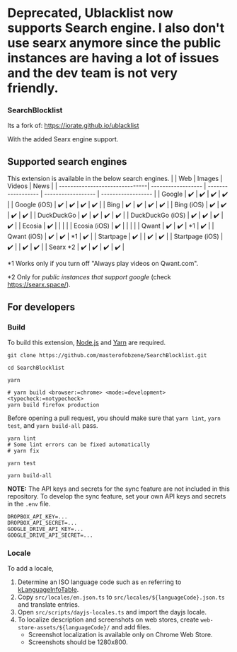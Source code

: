 # Deprecated, Ublacklist now supports Search engine. I also don't use searx anymore since the public instances are having a lot of issues and the dev team is not very friendly.


### SearchBlocklist

Its a fork of:
https://iorate.github.io/ublacklist

With the added Searx engine support.

## Supported search engines

This extension is available in the below search engines.
| | Web | Images | Videos | News |
| -------------------------------| ------------------ | ------------------ | ------------------ | ------------------ |
| Google | :heavy_check_mark: | :heavy_check_mark: | :heavy_check_mark: | :heavy_check_mark: |
| Google (iOS) | :heavy_check_mark: | :heavy_check_mark: | :heavy_check_mark: | :heavy_check_mark: |
| Bing | :heavy_check_mark: | :heavy_check_mark: | :heavy_check_mark: | :heavy_check_mark: |
| Bing (iOS) | :heavy_check_mark: | :heavy_check_mark: | :heavy_check_mark: | :heavy_check_mark: |
| DuckDuckGo | :heavy_check_mark: | :heavy_check_mark: | :heavy_check_mark: | :heavy_check_mark: |
| DuckDuckGo (iOS) | :heavy_check_mark: | :heavy_check_mark: | :heavy_check_mark: | :heavy_check_mark: |
| Ecosia | :heavy_check_mark: | | | |
| Ecosia (iOS) | :heavy_check_mark: | | | |
| Qwant | :heavy_check_mark: | :heavy_check_mark: | \*1 | :heavy_check_mark: |
| Qwant (iOS) | :heavy_check_mark: | :heavy_check_mark: | \*1 | :heavy_check_mark: |
| Startpage | :heavy_check_mark: | | :heavy_check_mark: | :heavy_check_mark: |
| Startpage (iOS) | :heavy_check_mark: | | :heavy_check_mark: | :heavy_check_mark: |
| Searx \*2 | :heavy_check_mark: | :heavy_check_mark: | :heavy_check_mark: | :heavy_check_mark: |

\*1 Works only if you turn off "Always play videos on Qwant.com".

\*2 Only for _public instances that support google_ (check https://searx.space/).

## For developers

### Build

To build this extension, [Node.js](https://nodejs.org/en/) and [Yarn](https://yarnpkg.com/) are required.

```shell
git clone https://github.com/masterofobzene/SearchBlocklist.git

cd SearchBlocklist

yarn

# yarn build <browser:=chrome> <mode:=development> <typecheck:=notypecheck>
yarn build firefox production
```

Before opening a pull request, you should make sure that `yarn lint`, `yarn test`, and `yarn build-all` pass.

```shell
yarn lint
# Some lint errors can be fixed automatically
# yarn fix

yarn test

yarn build-all
```

**NOTE:** The API keys and secrets for the sync feature are not included in this repository. To develop the sync feature, set your own API keys and secrets in the `.env` file.

```
DROPBOX_API_KEY=...
DROPBOX_API_SECRET=...
GOOGLE_DRIVE_API_KEY=...
GOOGLE_DRIVE_API_SECRET=...
```

### Locale

To add a locale,

1. Determine an ISO language code such as `en` referring to [kLanguageInfoTable](https://src.chromium.org/viewvc/chrome/trunk/src/third_party/cld/languages/internal/languages.cc).
1. Copy `src/locales/en.json.ts` to `src/locales/${languageCode}.json.ts` and translate entries.
1. Open `src/scripts/dayjs-locales.ts` and import the dayjs locale.
1. To localize description and screenshots on web stores, create `web-store-assets/${languageCode}/` and add files.
   - Screenshot localization is available only on Chrome Web Store.
   - Screenshots should be 1280x800.

